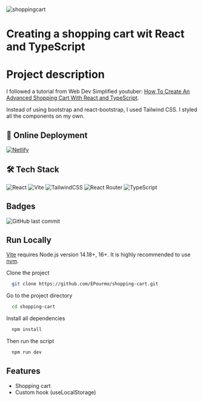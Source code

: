 
![shoppingcart](https://user-images.githubusercontent.com/94918200/211217713-38cbc091-1e20-409c-9cee-d9479c988221.PNG)
# Creating a shopping cart wit React and TypeScript


# Project description

I followed a tutorial from Web Dev Simplified youtuber: [How To Create An Advanced Shopping Cart With React and TypeScript](https://www.youtube.com/watch?v=lATafp15HWA).

Instead of using bootstrap and react-bootstrap, I used Tailwind CSS. I styled all the components on my own.





## 🔗 Online Deployment 

[![Netlify](https://img.shields.io/badge/netlify-%23000000.svg?style=for-the-badge&logo=netlify&logoColor=#00C7B7)](https://shopping-cart-site-ep.netlify.app)

## 🛠 Tech Stack
![React](https://img.shields.io/badge/react-%2320232a.svg?style=for-the-badge&logo=react&logoColor=%2361DAFB)
![Vite](https://img.shields.io/badge/vite-%23646CFF.svg?style=for-the-badge&logo=vite&logoColor=white)
![TailwindCSS](https://img.shields.io/badge/tailwindcss-%2338B2AC.svg?style=for-the-badge&logo=tailwind-css&logoColor=white)
![React Router](https://img.shields.io/badge/React_Router-CA4245?style=for-the-badge&logo=react-router&logoColor=white)
![TypeScript](https://img.shields.io/badge/typescript-%23007ACC.svg?style=for-the-badge&logo=typescript&logoColor=white)
## Badges
![GitHub last commit](https://img.shields.io/github/last-commit/EPourmo/shopping-cart?style=plastic)

## Run Locally
[Vite](https://vitejs.dev/guide/) requires Node.js version 14.18+, 16+. 
It is highly recommended to use [nvm](https://github.com/nvm-sh/nvm).


Clone the project

```bash
  git clone https://github.com/EPourmo/shopping-cart.git
```

Go to the project directory

```bash
  cd shopping-cart
```

 Install all dependencies
```bash
  npm install 
```

Then run the script
```bash
  npm run dev
```
## Features

- Shopping cart
- Custom hook (useLocalStorage)

